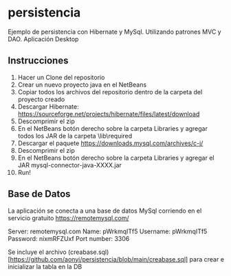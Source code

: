 # persistencia
Ejemplo de persistencia con Hibernate y MySql. Utilizando patrones MVC y DAO. 
Aplicación Desktop

Instrucciones
--------------
1. Hacer un Clone del repositorio
2. Crear un nuevo proyecto java en el NetBeans
3. Copiar todos los archivos del repositorio dentro de la carpeta del proyecto creado
4. Descargar Hibernate: https://sourceforge.net/projects/hibernate/files/latest/download
5. Descomprimir el zip
6. En el NetBeans botón derecho sobre la carpeta Libraries y agregar todos los JAR de la carpeta \lib\required
7. Descargar el paquete https://downloads.mysql.com/archives/c-j/
8. Descomprimir el zip 
9. En el NetBeans botón derecho sobre la carpeta Libraries y agregar el JAR mysql-connector-java-XXXX.jar
10. Run!



Base de Datos
--------------
La aplicación se conecta a una base de datos MySql corriendo en el servicio gratuito https://remotemysql.com/

Server: remotemysql.com 
Name: pWrkmqITf5 
Username: pWrkmqITf5 
Password: nixmRFZUxf 
Port number: 3306

Se incluye el archivo (creabase.sql)[https://github.com/aonyi/persistencia/blob/main/creabase.sql] para crear e inicializar la tabla en la DB
